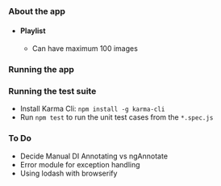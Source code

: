 ### About the app

* #### Playlist
    * Can have maximum 100 images

### Running the app

### Running the test suite
* Install Karma Cli: ``npm install -g karma-cli``
* Run ``npm test`` to run the unit test cases from the ``*.spec.js``

### To Do
* Decide Manual DI Annotating vs ngAnnotate
* Error module for exception handling
* Using lodash with browserify
